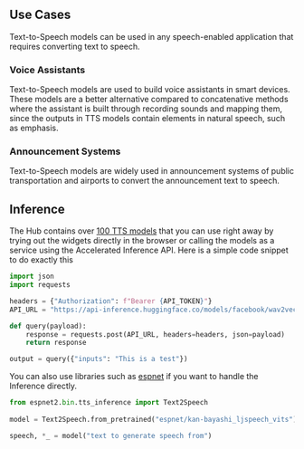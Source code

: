 ## Use Cases

Text-to-Speech models can be used in any speech-enabled application that requires converting text to speech. 

### Voice Assistants
Text-to-Speech models are used to build voice assistants in smart devices. These models are a better alternative compared to concatenative methods where the assistant is built through recording sounds and mapping them, since the outputs in TTS models contain elements in natural speech, such as emphasis.

### Announcement Systems
Text-to-Speech models are widely used in announcement systems of public transportation and airports to convert the announcement text to speech.

## Inference
The Hub contains over [100 TTS models](https://huggingface.co/models?pipeline_tag=text-to-speech&sort=downloads) that you can use right away by trying out the widgets directly in the browser or calling the models as a service using the Accelerated Inference API. Here is a simple code snippet to do exactly this

```python
import json
import requests

headers = {"Authorization": f"Bearer {API_TOKEN}"}
API_URL = "https://api-inference.huggingface.co/models/facebook/wav2vec2-base-960h"

def query(payload):
	response = requests.post(API_URL, headers=headers, json=payload)
	return response

output = query({"inputs": "This is a test"})
```

You can also use libraries such as [espnet](https://huggingface.co/models?library=espnet&pipeline_tag=automatic-speech-recognition&sort=downloads) if you want to handle the Inference directly.

```python
from espnet2.bin.tts_inference import Text2Speech
    
model = Text2Speech.from_pretrained("espnet/kan-bayashi_ljspeech_vits")

speech, *_ = model("text to generate speech from")
```
